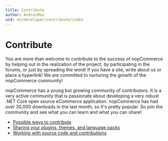 ```yaml
---
title: Contribute
author: AndreiMaz
uid: en/developer/contribute/index
---
```

# Contribute

You are more than welcome to contribute to the success of nopCommerce by helping out in the realization of the project, by participating in the forums, or just by spreading the word! If you have a site, write about us or place a hyperlink! We are committed to nurturing the growth of the nopCommerce community!

nopCommerce has a young but growing community of contributors. It is a very active community that is passionate about developing a very robust .NET Core open source eCommerce application. nopCommerce has had over 30,000 downloads in the last month, so it's pretty popular. So join the community and see what you can learn and what you can share!

* [Possible ways to contribute](xref:en/developer/contribute/possible-ways)
* [Sharing your plugins, themes, and language packs](xref:en/developer/contribute/sharing)
* [Working with source code and contributions](xref:en/developer/contribute/source-code)
